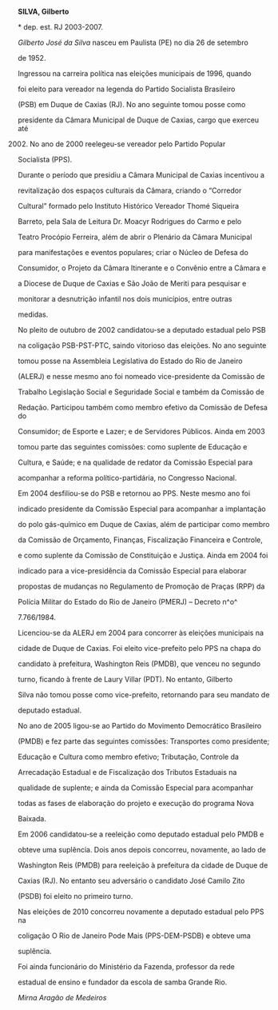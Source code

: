 **SILVA, Gilberto**



\* dep. est. RJ 2003-2007.



*Gilberto José da Silva* nasceu em Paulista (PE) no dia 26 de setembro

de 1952.



Ingressou na carreira política nas eleições municipais de 1996, quando

foi eleito para vereador na legenda do Partido Socialista Brasileiro

(PSB) em Duque de Caxias (RJ). No ano seguinte tomou posse como

presidente da Câmara Municipal de Duque de Caxias, cargo que exerceu até

2002. No ano de 2000 reelegeu-se vereador pelo Partido Popular

Socialista (PPS).



Durante o período que presidiu a Câmara Municipal de Caxias incentivou a

revitalização dos espaços culturais da Câmara, criando o “Corredor

Cultural” formado pelo Instituto Histórico Vereador Thomé Siqueira

Barreto, pela Sala de Leitura Dr. Moacyr Rodrigues do Carmo e pelo

Teatro Procópio Ferreira, além de abrir o Plenário da Câmara Municipal

para manifestações e eventos populares; criar o Núcleo de Defesa do

Consumidor, o Projeto da Câmara Itinerante e o Convênio entre a Câmara e

a Diocese de Duque de Caxias e São João de Meriti para pesquisar e

monitorar a desnutrição infantil nos dois municípios, entre outras

medidas.



No pleito de outubro de 2002 candidatou-se a deputado estadual pelo PSB

na coligação PSB-PST-PTC, saindo vitorioso das eleições. No ano seguinte

tomou posse na Assembleia Legislativa do Estado do Rio de Janeiro

(ALERJ) e nesse mesmo ano foi nomeado vice-presidente da Comissão de

Trabalho Legislação Social e Seguridade Social e também da Comissão de

Redação. Participou também como membro efetivo da Comissão de Defesa do

Consumidor; de Esporte e Lazer; e de Servidores Públicos. Ainda em 2003

tomou parte das seguintes comissões: como suplente de Educação e

Cultura, e Saúde; e na qualidade de redator da Comissão Especial para

acompanhar a reforma político-partidária, no Congresso Nacional.



Em 2004 desfiliou-se do PSB e retornou ao PPS. Neste mesmo ano foi

indicado presidente da Comissão Especial para acompanhar a implantação

do polo gás-químico em Duque de Caxias, além de participar como membro

da Comissão de Orçamento, Finanças, Fiscalização Financeira e Controle,

e como suplente da Comissão de Constituição e Justiça. Ainda em 2004 foi

indicado para a vice-presidência da Comissão Especial para elaborar

propostas de mudanças no Regulamento de Promoção de Praças (RPP) da

Polícia Militar do Estado do Rio de Janeiro (PMERJ) – Decreto n^o^

7.766/1984.



Licenciou-se da ALERJ em 2004 para concorrer às eleições municipais na

cidade de Duque de Caxias. Foi eleito vice-prefeito pelo PPS na chapa do

candidato à prefeitura, Washington Reis (PMDB), que venceu no segundo

turno, ficando à frente de Laury Villar (PDT). No entanto, Gilberto

Silva não tomou posse como vice-prefeito, retornando para seu mandato de

deputado estadual.



No ano de 2005 ligou-se ao Partido do Movimento Democrático Brasileiro

(PMDB) e fez parte das seguintes comissões: Transportes como presidente;

Educação e Cultura como membro efetivo; Tributação, Controle da

Arrecadação Estadual e de Fiscalização dos Tributos Estaduais na

qualidade de suplente; e ainda da Comissão Especial para acompanhar

todas as fases de elaboração do projeto e execução do programa Nova

Baixada.



Em 2006 candidatou-se a reeleição como deputado estadual pelo PMDB e

obteve uma suplência. Dois anos depois concorreu, novamente, ao lado de

Washington Reis (PMDB) para reeleição à prefeitura da cidade de Duque de

Caxias (RJ). No entanto seu adversário o candidato José Camilo Zito

(PSDB) foi eleito no primeiro turno.



Nas eleições de 2010 concorreu novamente a deputado estadual pelo PPS na

coligação O Rio de Janeiro Pode Mais (PPS-DEM-PSDB) e obteve uma

suplência.



Foi ainda funcionário do Ministério da Fazenda, professor da rede

estadual de ensino e fundador da escola de samba Grande Rio.



*Mirna Aragão de Medeiros*



